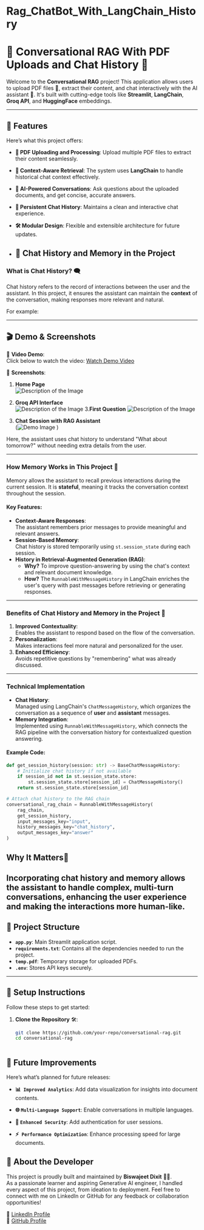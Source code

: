 # Rag_ChatBot_With_LangChain_History
# 🚀 Conversational RAG With PDF Uploads and Chat History 🤖  

Welcome to the **Conversational RAG** project! This application allows users to upload PDF files 📄, extract their content, and chat interactively with the AI assistant 🤖. It's built with cutting-edge tools like **Streamlit**, **LangChain**, **Groq API**, and **HuggingFace** embeddings.

---

## 🌟 **Features**  

Here’s what this project offers:  
- **📄 PDF Uploading and Processing**: Upload multiple PDF files to extract their content seamlessly.  
- **🧩 Context-Aware Retrieval**: The system uses **LangChain** to handle historical chat context effectively.  
- **🤖 AI-Powered Conversations**: Ask questions about the uploaded documents, and get concise, accurate answers.  
- **🔄 Persistent Chat History**: Maintains a clean and interactive chat experience.  
- **🛠️ Modular Design**: Flexible and extensible architecture for future updates.

- ## 🧠 Chat History and Memory in the Project

### What is Chat History? 🗨️  
Chat history refers to the record of interactions between the user and the assistant. In this project, it ensures the assistant can maintain the **context** of the conversation, making responses more relevant and natural.  

For example:


---

## 🎬 **Demo & Screenshots**  

🎥 **Video Demo**:  
Click below to watch the video:
[Watch Demo Video](https://github.com/Biswajeetdixit/Rag_ChatBot_With_LangChain_History/blob/573ca4ade974094dd55fbc34f42355c562c42d8b/Video_or_Images/Untitled%20video%20-%20Made%20with%20Clipchamp%20(4).mp4)
 
📸 **Screenshots**:  
1. **Home Page**  
  ![Description of the Image](https://github.com/Biswajeetdixit/Rag_ChatBot_With_LangChain_History/blob/81eb7996cadc083eacf314340a9549e51dff13d2/Video_or_Images/RAG_First_interface.png)
 
2. **Groq API Interface**  
   ![Description of the Image](https://github.com/Biswajeetdixit/Rag_ChatBot_With_LangChain_History/blob/f92afc67163183b0417acfeec3859df30fb41f56/Video_or_Images/Rag_After_Groq_API.png)
3.**First Question**
   ![Description of the Image](https://github.com/Biswajeetdixit/Rag_ChatBot_With_LangChain_History/blob/ad670e026194aadcdb34a638bced8d5e8ef22555/Video_or_Images/Rag_ML_question.png)
   
4. **Chat Session with RAG Assistant**  
   (![Demo Image](https://github.com/Biswajeetdixit/Rag_ChatBot_With_LangChain_History/blob/5b1a01e7a9a6617a08642ec8d361eb119c3288b6/Video_or_Images/RAG_Chat_History.png)
)


Here, the assistant uses chat history to understand "What about tomorrow?" without needing extra details from the user.

---

### How Memory Works in This Project 🧠  
Memory allows the assistant to recall previous interactions during the current session. It is **stateful**, meaning it tracks the conversation context throughout the session.  

#### Key Features:
- **Context-Aware Responses**:  
  The assistant remembers prior messages to provide meaningful and relevant answers.  
- **Session-Based Memory**:  
  Chat history is stored temporarily using `st.session_state` during each session.  
- **History in Retrieval-Augmented Generation (RAG)**:  
  - **Why?** To improve question-answering by using the chat's context and relevant document knowledge.  
  - **How?** The `RunnableWithMessageHistory` in LangChain enriches the user's query with past messages before retrieving or generating responses.

---

### Benefits of Chat History and Memory in the Project 🌟  
1. **Improved Contextuality**:  
   Enables the assistant to respond based on the flow of the conversation.
2. **Personalization**:  
   Makes interactions feel more natural and personalized for the user.
3. **Enhanced Efficiency**:  
   Avoids repetitive questions by "remembering" what was already discussed.

---

### Technical Implementation  
- **Chat History**:  
  Managed using LangChain's `ChatMessageHistory`, which organizes the conversation as a sequence of **user** and **assistant** messages.  
- **Memory Integration**:  
  Implemented using `RunnableWithMessageHistory`, which connects the RAG pipeline with the conversation history for contextualized question answering.  

#### Example Code:
```python
def get_session_history(session: str) -> BaseChatMessageHistory:
    # Initialize chat history if not available
    if session_id not in st.session_state.store:
        st.session_state.store[session_id] = ChatMessageHistory()
    return st.session_state.store[session_id]

# Attach chat history to the RAG chain
conversational_rag_chain = RunnableWithMessageHistory(
    rag_chain,
    get_session_history,
    input_messages_key="input",
    history_messages_key="chat_history",
    output_messages_key="answer" 
)
```
## **Why It Matters**🔑
Incorporating chat history and memory allows the assistant to handle complex, multi-turn conversations, enhancing the user experience and making the interactions more human-like.
---

## 📂 **Project Structure**  

- **`app.py`**: Main Streamlit application script.  
- **`requirements.txt`**: Contains all the dependencies needed to run the project.  
- **`temp.pdf`**: Temporary storage for uploaded PDFs.  
- **`.env`**: Stores API keys securely.  

---

## 🔧 **Setup Instructions**  

Follow these steps to get started:  
1. **Clone the Repository** 🛠️:  
   ```bash
   git clone https://github.com/your-repo/conversational-rag.git
   cd conversational-rag



## 🎯 **Future Improvements**
Here’s what’s planned for future releases:

- **📊` Improved Analytics`**: Add data visualization for insights into document contents.

  
- **🌐 `Multi-Language Support`**: Enable conversations in multiple languages.


- **🔐 ` Enhanced Security `**: Add authentication for user sessions.


- **⚡` Performance Optimization`**: Enhance processing speed for large documents.

## 🌟 About the Developer

This project is proudly built and maintained by **Biswajeet Dixit** 🧑‍💻.  
As a passionate learner and aspiring Generative AI engineer, I handled every aspect of this project, from ideation to deployment. Feel free to connect with me on LinkedIn or GitHub for any feedback or collaboration opportunities!

🔗 [LinkedIn Profile](https://www.linkedin.com/in/your-profile-link/)  
🔗 [GitHub Profile](https://github.com/your-profile-link/)  


